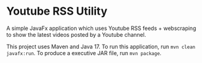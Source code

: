 # Youtube RSS Utility
A simple JavaFx application which uses Youtube RSS feeds + webscraping to show the latest videos posted by a Youtube channel.

This project uses Maven and Java 17. To run this application, run ```mvn clean javafx:run```. To produce a executive JAR file, run ```mvn package```.
